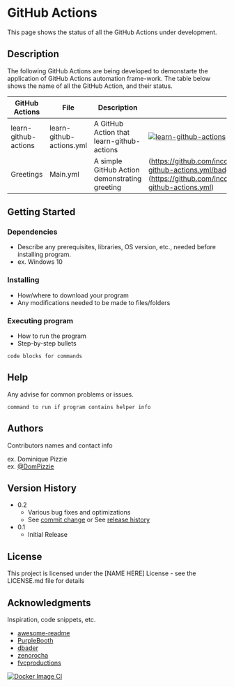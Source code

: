 # GitHub Actions

This page shows the status of all the GitHub Actions under development.

## Description

The following GitHub Actions are being developed to demonstarte the application of GitHub Actions automation frame-work.  The table below shows the name of all the GitHub Action, and their status.

| GitHub Actions | File |Description | Status | 
| --- | --- |--- |--- |
| learn-github-actions | learn-github-actions.yml | A GitHub Action that learn-github-actions | [![learn-github-actions](https://github.com/incognito187/githubactions/actions/workflows/learn-github-actions.yml/badge.svg?event=status)](https://github.com/incognito187/githubactions/actions/workflows/learn-github-actions.yml) |
| Greetings | Main.yml | A simple GitHub Action demonstrating greeting | (https://github.com/incognito187/githubactions/actions/workflows/learn-github-actions.yml/badge.svg?event=status)](https://github.com/incognito187/githubactions/actions/workflows/learn-github-actions.yml)|

## Getting Started

### Dependencies

* Describe any prerequisites, libraries, OS version, etc., needed before installing program.
* ex. Windows 10

### Installing

* How/where to download your program
* Any modifications needed to be made to files/folders

### Executing program

* How to run the program
* Step-by-step bullets
```
code blocks for commands
```

## Help

Any advise for common problems or issues.
```
command to run if program contains helper info
```

## Authors

Contributors names and contact info

ex. Dominique Pizzie  
ex. [@DomPizzie](https://twitter.com/dompizzie)

## Version History

* 0.2
    * Various bug fixes and optimizations
    * See [commit change]() or See [release history]()
* 0.1
    * Initial Release

## License

This project is licensed under the [NAME HERE] License - see the LICENSE.md file for details

## Acknowledgments

Inspiration, code snippets, etc.
* [awesome-readme](https://github.com/matiassingers/awesome-readme)
* [PurpleBooth](https://gist.github.com/PurpleBooth/109311bb0361f32d87a2)
* [dbader](https://github.com/dbader/readme-template)
* [zenorocha](https://gist.github.com/zenorocha/4526327)
* [fvcproductions](https://gist.github.com/fvcproductions/1bfc2d4aecb01a834b46)

[![Docker Image CI](https://github.com/incognito187/githubactions/actions/workflows/docker-image.yml/badge.svg?event=status)](https://github.com/incognito187/githubactions/actions/workflows/docker-image.yml)